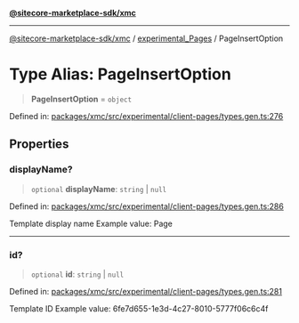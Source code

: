 [**@sitecore-marketplace-sdk/xmc**](../../../../README.md)

***

[@sitecore-marketplace-sdk/xmc](../../../../README.md) / [experimental\_Pages](../README.md) / PageInsertOption

# Type Alias: PageInsertOption

> **PageInsertOption** = `object`

Defined in: [packages/xmc/src/experimental/client-pages/types.gen.ts:276](https://github.com/Sitecore/marketplace-sdk/blob/main/packages/xmc/src/experimental/client-pages/types.gen.ts#L276)

## Properties

### displayName?

> `optional` **displayName**: `string` \| `null`

Defined in: [packages/xmc/src/experimental/client-pages/types.gen.ts:286](https://github.com/Sitecore/marketplace-sdk/blob/main/packages/xmc/src/experimental/client-pages/types.gen.ts#L286)

Template display name
Example value: Page

***

### id?

> `optional` **id**: `string` \| `null`

Defined in: [packages/xmc/src/experimental/client-pages/types.gen.ts:281](https://github.com/Sitecore/marketplace-sdk/blob/main/packages/xmc/src/experimental/client-pages/types.gen.ts#L281)

Template ID
Example value: 6fe7d655-1e3d-4c27-8010-5777f06c6c4f
